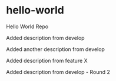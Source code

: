 # hello-world
Hello World Repo

Added description from develop

Added another description from develop

Added description from feature X

Added description from develop - Round 2

